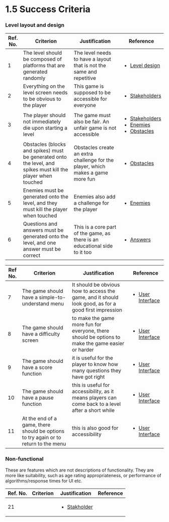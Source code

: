 # 1.5 Success Criteria

### Level layout and design

| Ref. No. | Criterion                                                                                                    | Justification                                                                   | Reference                                                                                                                                                                                                                            |
| -------- | ------------------------------------------------------------------------------------------------------------ | ------------------------------------------------------------------------------- | ------------------------------------------------------------------------------------------------------------------------------------------------------------------------------------------------------------------------------------ |
| 1        | The level should be composed of platforms that are generated randomly                                        | The level needs to have a layout that is not the same and repetitive            | <ul><li><a href="1.4a-features-of-the-proposed-solution.md#level-design">Level design</a></li></ul>                                                                                                                                  |
| 2        | Everything on the level screen needs to be obvious to the player                                             | This game is supposed to be accessible for everyone                             | <ul><li><a href="1.2-stakeholders.md">Stakeholders</a></li></ul>                                                                                                                                                                     |
| 3        | The player should not immediately die upon starting a level                                                  | The game must also be fair. An unfair game is not accessible                    | <ul><li><a href="1.2-stakeholders.md">Stakeholders</a></li><li><a href="1.4a-features-of-the-proposed-solution.md#enemies">Enemies</a></li><li><a href="1.4a-features-of-the-proposed-solution.md#obstacles">Obstacles</a></li></ul> |
| 4        | Obstacles (blocks and spikes) must be generated onto the level, and spikes must kill the player when touched | Obstacles create an extra challenge for the player, which makes a game more fun | <ul><li><a href="1.4a-features-of-the-proposed-solution.md#obstacles">Obstacles</a></li></ul>                                                                                                                                        |
| 5        | Enemies must be generated onto the level, and they must kill the player when touched                         | Enemies also add a challenge for the player                                     | <ul><li><a href="1.4a-features-of-the-proposed-solution.md#enemies">Enemies</a></li></ul>                                                                                                                                            |
| 6        | Questions and answers must be generated onto the level, and one answer must be correct                       | This is a core part of the game, as there is an educational side to it too      | <ul><li><a href="1.4a-features-of-the-proposed-solution.md#answers">Answers</a></li></ul>                                                                                                                                            |

| Ref No. | Criterion                                                                           | Justification                                                                                        | Reference                                                                                               |
| ------- | ----------------------------------------------------------------------------------- | ---------------------------------------------------------------------------------------------------- | ------------------------------------------------------------------------------------------------------- |
| 7       | The game should have a simple-to-understand menu                                    | It should be obvious how to access the game, and it should look good, as for a good first impression | <ul><li><a href="1.4a-features-of-the-proposed-solution.md#user-interface">User Interface</a></li></ul> |
| 8       | The game should have a difficulty screen                                            | to make the game more fun for everyone, there should be options to make the game easier or harder    | <ul><li><a href="1.4a-features-of-the-proposed-solution.md#user-interface">User Interface</a></li></ul> |
| 9       | The game should have a score function                                               | it is useful for the player to know how many questions they have got right                           | <ul><li><a href="1.4a-features-of-the-proposed-solution.md#user-interface">User Interface</a></li></ul> |
| 10      | The game should have a pause function                                               | this is useful for accessibility, as it means players can come back to a level after a short while   | <ul><li><a href="1.4a-features-of-the-proposed-solution.md#user-interface">User Interface</a></li></ul> |
| 11      | At the end of a game, there should be options to try again or to return to the menu | this is also good for accessibility                                                                  | <ul><li><a href="1.4a-features-of-the-proposed-solution.md#user-interface">User Interface</a></li></ul> |

### Non-functional

These are features which are not descriptions of functionality. They are more like suitability, such as age rating appropriateness, or performance of algorithms/response times for UI etc.

| Ref. No. | Criterion | Justification                                                  | Reference |
| -------- | --------- | -------------------------------------------------------------- | --------- |
| 21       |           | <ul><li><a href="1.2-stakeholders.md">Stakholder</a></li></ul> |           |
